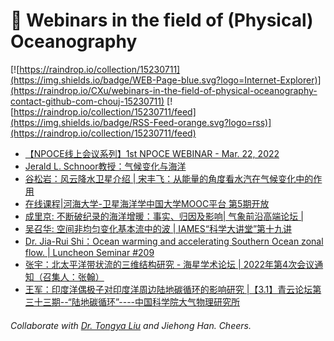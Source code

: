 # 🌊 Webinars in the field of (Physical) Oceanography

[![https://raindrop.io/collection/15230711](https://img.shields.io/badge/WEB-Page-blue.svg?logo=Internet-Explorer)](https://raindrop.io/CXu/webinars-in-the-field-of-physical-oceanography-contact-github-com-chouj-15230711) [![https://raindrop.io/collection/15230711/feed](https://img.shields.io/badge/RSS-Feed-orange.svg?logo=rss)](https://raindrop.io/collection/15230711/feed)

<!-- BLOG-POST-LIST:START -->
- [【NPOCE线上会议系列】1st NPOCE WEBINAR - Mar. 22, 2022](https://mp.weixin.qq.com/s/KWeXZXBZUqudWwSmC7qRhw)
- [Jerald L. Schnoor教授：气候变化与海洋](https://mp.weixin.qq.com/s/glWeReGjfj1g9_k09eTSMg)
- [谷松岩：风云降水卫星介绍 | 宋丰飞：从能量的角度看水汽在气候变化中的作用](https://mp.weixin.qq.com/s/uV_wk9JXPvsu6WP37n194Q)
- [在线课程|河海大学-卫星海洋学中国大学MOOC平台 第5期开放](https://mp.weixin.qq.com/s/9ibOco0BkGk0z1Ej6CvEHA)
- [成里京: 不断破纪录的海洋增暖：事实、归因及影响| 气象前沿高端论坛 |](https://mp.weixin.qq.com/s?__biz=MzUxNjg4NzI5Mg==&mid=2247485930&idx=1&sn=c2013810c516f6d5da038f6d224aa8e7&chksm=f9a1ce79ced6476fe047d21d4f19ae4a86f6fb7e60f81e8606e44918987678805ebd7364411e&mpshare=1&scene=2&srcid=03098gT0q78L4oppCvtn2OzL&sharer_sharetime=1646790302985&sharer_shareid=8544c796fcd51befccf986c09308c87a#rd)
- [吴召华: 空间非均匀变化基本流中的波 | IAMES“科学大讲堂”第十九讲](https://mp.weixin.qq.com/s/ESv_EqZWJQmhZdXt1svcYw)
- [Dr. Jia-Rui Shi：Ocean warming and accelerating Southern Ocean zonal flow. | Luncheon Seminar #209](https://mp.weixin.qq.com/s/O1NwYUS48iMj7w7xzIm86g)
- [张宇：北太平洋带状流的三维结构研究 - 海星学术论坛 | 2022年第4次会议通知（召集人：张翰）](https://mp.weixin.qq.com/s/d60UKWhoIKX6ibOc1nSv-Q)
- [王军：印度洋偶极子对印度洋周边陆地碳循环的影响研究 |【3.1】青云论坛第三十三期--“陆地碳循环”----中国科学院大气物理研究所](http://iap.cas.cn/gb/xwdt/xshd/202202/t20220225_6377214.html)
<!-- BLOG-POST-LIST:END -->

###### Collaborate with [Dr. Tongya Liu](https://liutongya.github.io/) and Jiehong Han. Cheers.
